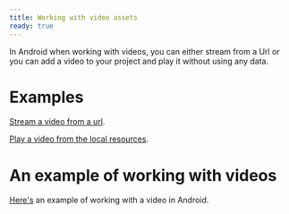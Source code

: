```yaml
---
title: Working with video assets
ready: true
---
```


In Android when working with videos, you can either stream from a Url or you can add a video to your
project and play it without using any data.

# Examples

[Stream a video from a url](https://www.youtube.com/watch?v=9NrSQfcurUk).

[Play a video from the local resources](https://www.youtube.com/watch?v=C6_TGPOPiOU).

# An example of working with videos

[Here's](https://www.youtube.com/watch?v=gMM2_ChIJKU) an example of working with a video in Android.